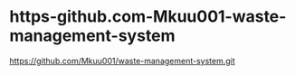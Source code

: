 # https-github.com-Mkuu001-waste-management-system
https://github.com/Mkuu001/waste-management-system.git
